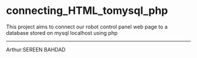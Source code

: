 # connecting_HTML_tomysql_php

This project aims to connect our robot control panel web page to a database stored on
mysql localhost using php

_____
Arthur:SEREEN BAHDAD
